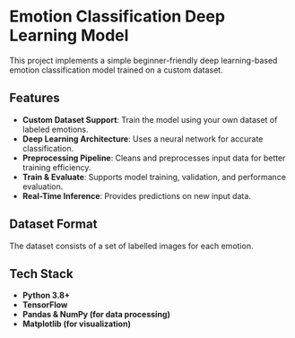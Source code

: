# Emotion Classification Deep Learning Model

This project implements a simple beginner-friendly deep learning-based emotion classification model trained on a custom dataset. 

## Features

- **Custom Dataset Support**: Train the model using your own dataset of labeled emotions.
- **Deep Learning Architecture**: Uses a neural network for accurate classification.
- **Preprocessing Pipeline**: Cleans and preprocesses input data for better training efficiency.
- **Train & Evaluate**: Supports model training, validation, and performance evaluation.
- **Real-Time Inference**: Provides predictions on new input data.

## Dataset Format

The dataset consists of a set of labelled images for each emotion.

## Tech Stack

- **Python 3.8+**
- **TensorFlow**
- **Pandas & NumPy (for data processing)**
- **Matplotlib (for visualization)**

